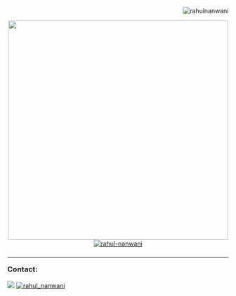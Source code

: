 <p><img align="right" src="https://komarev.com/ghpvc/?username=rahul-nanwani&label=Profile%20views&color=7289DA&style=flat" alt="rahulnanwani" /></p>
<br>
<p align="center">
<a href="https://github.com/anuraghazra/github-readme-stats"><img width="500" src="https://github-readme-stats.vercel.app/api?username=rahul-nanwani&show_icons=true&theme=dark&count_private=true" /></a>
<br>
<a href="https://github.com/ryo-ma/github-profile-trophy"><img align="center" src="https://github-profile-trophy.vercel.app/?username=rahul-nanwani&theme=alduin" alt="rahul-nanwani" /></a>
<br>
</p>
<h3 align="left"><hr>Contact:</h3>
<p align="left">
<a href="mailto:rahulnanwani@icloud.com" target="_blank"><img src="https://img.shields.io/badge/rahulnanwani%40icloud.com-grey?style=for-the-badge1&logo=apple" /></a>
<!--
<a href="https://discordapp.com/users/458279513349160963" target="_blank"><img src="https://img.shields.io/badge/Discord-WOLF%231830-7289DA?logo=discord&style=for-the-badge1" /></a>
-->
<a href="https://twitter.com/rahul_nanwani" target="_blank"><img src="https://img.shields.io/twitter/follow/rahul_nanwani?logo=twitter&style=for-the-badge1" alt="rahul_nanwani" /></a>
</p>
